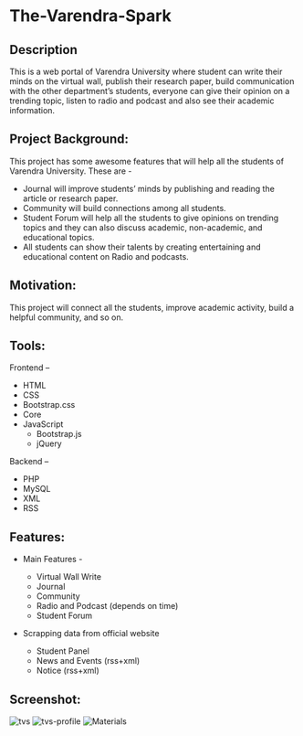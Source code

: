 # The-Varendra-Spark



## Description
This is a web portal of Varendra University where student can write their minds on the virtual wall, publish their research paper, build communication with the other department’s students, everyone can give their opinion on a trending topic, listen to radio and podcast and also see their academic information.

## Project Background:
This project has some awesome features that will help all the students of Varendra University. These are -

-	Journal will improve students’ minds by publishing and reading the article or research paper.
-	Community will build connections among all students.
-	Student Forum will help all the students to give opinions on trending topics and they can also discuss academic, non-academic, and educational topics. 
-	All students can show their talents by creating entertaining and educational content on Radio and podcasts.

## Motivation:
This project will connect all the students, improve academic activity, build a helpful community, and so on.

## Tools:
Frontend –
-	HTML
-	CSS
  - Bootstrap.css
  - Core
- JavaScript
  - Bootstrap.js
  - jQuery

Backend –
- PHP
-	MySQL
-	XML
-	RSS

## Features:
- Main Features -
  - Virtual	Wall Write
  -	Journal
  -	Community
  -	Radio and Podcast (depends on time)
  - Student Forum

- Scrapping data from official website
  -	Student Panel
  -	News and Events (rss+xml)
  -	Notice (rss+xml)

## Screenshot:
![tvs](https://user-images.githubusercontent.com/62181222/157828774-03fa3462-96f2-446f-866b-c493f582df65.png)
![tvs-profile](https://user-images.githubusercontent.com/62181222/157829922-a978b6b7-6757-4bd1-978d-42c39fd34d1c.png)
![Materials](https://github.com/aratheunseen/the-varendra-spark/assets/62181222/2b6bcd01-72ae-4b10-ae45-86a1bc400352)
